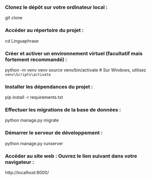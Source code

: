 ### Clonez le dépôt sur votre ordinateur local :

git clone

### Accéder au répertoire du projet :

cd Linguaphrase

### Créer et activer un environnement virtuel (facultatif mais fortement recommandé) :

python -m venv venv
source venv/bin/activate  # Sur Windows, utilisez `venv\Scripts\activate`

### Installer les dépendances du projet :

pip install -r requirements.txt

### Effectuer les migrations de la base de données :

python manage.py migrate

### Démarrer le serveur de développement :

python manage.py runserver

### Accéder au site web : Ouvrez le lien suivant dans votre navigateur :

http://localhost:8000/
